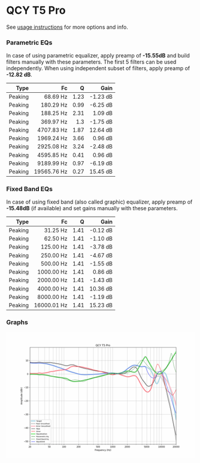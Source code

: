 # QCY T5 Pro
See [usage instructions](https://github.com/jaakkopasanen/AutoEq#usage) for more options and info.

### Parametric EQs
In case of using parametric equalizer, apply preamp of **-15.55dB** and build filters manually
with these parameters. The first 5 filters can be used independently.
When using independent subset of filters, apply preamp of **-12.82 dB**.

| Type    | Fc          |    Q | Gain     |
|--------:|------------:|-----:|---------:|
| Peaking | 68.69 Hz    | 1.23 | -1.23 dB |
| Peaking | 180.29 Hz   | 0.99 | -6.25 dB |
| Peaking | 188.25 Hz   | 2.31 | 1.09 dB  |
| Peaking | 369.97 Hz   | 1.3  | -1.75 dB |
| Peaking | 4707.83 Hz  | 1.87 | 12.64 dB |
| Peaking | 1969.24 Hz  | 3.66 | 0.96 dB  |
| Peaking | 2925.08 Hz  | 3.24 | -2.48 dB |
| Peaking | 4595.85 Hz  | 0.41 | 0.96 dB  |
| Peaking | 9189.99 Hz  | 0.97 | -6.19 dB |
| Peaking | 19565.76 Hz | 0.27 | 15.45 dB |

### Fixed Band EQs
In case of using fixed band (also called graphic) equalizer, apply preamp of **-15.48dB**
(if available) and set gains manually with these parameters.

| Type    | Fc          |    Q | Gain     |
|--------:|------------:|-----:|---------:|
| Peaking | 31.25 Hz    | 1.41 | -0.12 dB |
| Peaking | 62.50 Hz    | 1.41 | -1.10 dB |
| Peaking | 125.00 Hz   | 1.41 | -3.78 dB |
| Peaking | 250.00 Hz   | 1.41 | -4.67 dB |
| Peaking | 500.00 Hz   | 1.41 | -1.55 dB |
| Peaking | 1000.00 Hz  | 1.41 | 0.86 dB  |
| Peaking | 2000.00 Hz  | 1.41 | -1.43 dB |
| Peaking | 4000.00 Hz  | 1.41 | 10.36 dB |
| Peaking | 8000.00 Hz  | 1.41 | -1.19 dB |
| Peaking | 16000.01 Hz | 1.41 | 15.23 dB |

### Graphs
![](./QCY%20T5%20Pro.png)